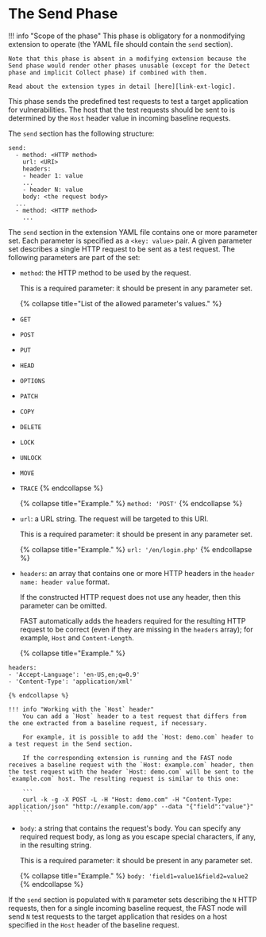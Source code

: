 [link-ext-logic]:       logic.md

# The Send Phase

!!! info "Scope of the phase"
    This phase is obligatory for a nonmodifying extension to operate (the YAML file should contain the `send` section).
    
    Note that this phase is absent in a modifying extension because the Send phase would render other phases unusable (except for the Detect phase and implicit Collect phase) if combined with them.
    
    Read about the extension types in detail [here][link-ext-logic].

 This phase sends the predefined test requests to test a target application for vulnerabilities. The host that the test requests should be sent to is determined by the `Host` header value in incoming baseline requests.

The `send` section has the following structure:

```
send:
  - method: <HTTP method>
    url: <URI>
    headers:
    - header 1: value
    ...
    - header N: value
    body: <the request body>
  ...
  - method: <HTTP method>
    ...
```

The `send` section in the extension YAML file contains one or more parameter set. Each parameter is specified as a `<key: value>` pair. A given parameter set describes a single HTTP request to be sent as a test request. The following parameters are part of the set:

*   `method`: the HTTP method to be used by the request.

    This is a required parameter: it should be present in any parameter set.
    
    {% collapse title="List of the allowed parameter's values." %}
*   `GET`
*   `POST`
*   `PUT`
*   `HEAD`
*   `OPTIONS`
*   `PATCH`
*   `COPY`
*   `DELETE`
*   `LOCK`
*   `UNLOCK`
*   `MOVE`
*   `TRACE`
    {% endcollapse %}

    {% collapse title="Example." %}
`method: 'POST'`
    {% endcollapse %}

*   `url`: a URL string. The request will be targeted to this URI.

    This is a required parameter: it should be present in any parameter set.
    
    {% collapse title="Example." %}
`url: '/en/login.php'`
    {% endcollapse %}    

*   `headers`: an array that contains one or more HTTP headers in the `header name: header value` format.

    If the constructed HTTP request does not use any header, then this parameter can be omitted.
    
    FAST automatically adds the headers required for the resulting HTTP request to be correct (even if they are missing in the `headers` array); for example, `Host` and `Content-Length`.
    
    {% collapse title="Example." %}
```
headers:
- 'Accept-Language': 'en-US,en;q=0.9'
- 'Content-Type': 'application/xml'
```
    {% endcollapse %}
      
    !!! info "Working with the `Host` header"
        You can add a `Host` header to a test request that differs from the one extracted from a baseline request, if necessary. 
        
        For example, it is possible to add the `Host: demo.com` header to a test request in the Send section.
    
        If the corresponding extension is running and the FAST node receives a baseline request with the `Host: example.com` header, then the test request with the header `Host: demo.com` will be sent to the `example.com` host. The resulting request is similar to this one:

        ```
        curl -k -g -X POST -L -H "Host: demo.com" -H "Content-Type: application/json" "http://example.com/app" --data "{"field":"value"}"
        ```
    
*   `body`: a string that contains the request's body. You can specify any required request body, as long as you escape special characters, if any, in the resulting string.

    This is a required parameter: it should be present in any parameter set.
    
    {% collapse title="Example." %}
`body: 'field1=value1&field2=value2`
    {% endcollapse %} 

If the `send` section is populated with `N` parameter sets describing the `N` HTTP requests, then for a single incoming baseline request, the FAST node will send `N` test requests to the target application that resides on a host specified in the `Host` header of the baseline request.